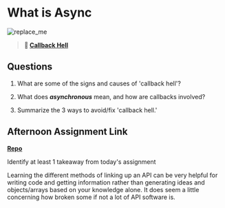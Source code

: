 # What is Async

![replace_me](https://codeworks.blob.core.windows.net/public/assets/img/illustrations/placeholder.svg)

> **📖 [Callback Hell](https://codeworksacademy.com/fs-student-guide/resources/wk4/01-Callbacks)**

## Questions

1. What are some of the signs and causes of 'callback hell'?

2. What does ***asynchronous*** mean, and how are callbacks involved?

3. Summarize the 3 ways to avoid/fix 'callback hell.'

## Afternoon Assignment Link

**[Repo](https://github.com/jsphbowers/Trivia)**

Identify at least 1 takeaway from today's assignment

Learning the different methods of linking up an API can be very helpful for writing code and getting information rather than generating ideas and objects/arrays based on your knowledge alone. It does seem a little concerning how broken some if not a lot of API software is.